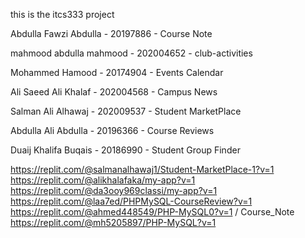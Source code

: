 this is the itcs333 project

Abdulla Fawzi Abdulla - 20197886 - Course Note 


mahmood abdulla mahmood - 202004652 - club-activities


Mohammed Hamood - 20174904 - Events Calendar

Ali Saeed Ali Khalaf - 202004568 - Campus News

Salman Ali Alhawaj - 202009537 - Student MarketPlace

Abdulla Ali Abdulla - 20196366 - Course Reviews

Duaij Khalifa Buqais - 20186990 - Student Group Finder

https://replit.com/@salmanalhawaj1/Student-MarketPlace-1?v=1
https://replit.com/@alikhalafaka/my-app?v=1
https://replit.com/@da3ooy969classi/my-app?v=1
https://replit.com/@laa7ed/PHPMySQL-CourseReview?v=1 
https://replit.com/@ahmed448549/PHP-MySQL0?v=1  / Course_Note
https://replit.com/@mh5205897/PHP-MySQL?v=1
